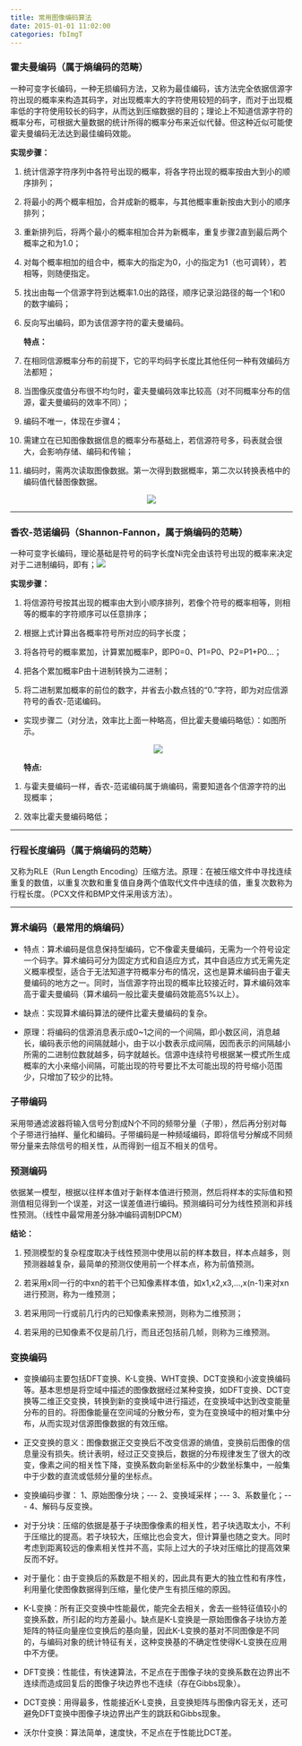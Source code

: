 ```yaml
---
title: 常用图像编码算法
date: 2015-01-01 11:02:00
categories: fbImgT
---
```


<script type="text/javascript" src="http://cdn.mathjax.org/mathjax/latest/MathJax.js?config=default"></script>

### 霍夫曼编码（属于熵编码的范畴）

   一种可变字长编码，一种无损编码方法，又称为最佳编码，该方法完全依据信源字符出现的概率来构造其码字，对出现概率大的字符使用较短的码字，而对于出现概率低的字符使用较长的码字，从而达到压缩数据的目的；理论上不知道信源字符的概率分布，可根据大量数据的统计所得的概率分布来近似代替。但这种近似可能使霍夫曼编码无法达到最佳编码效能。

   <strong>实现步骤：</strong>

1. 统计信源字符序列中各符号出现的概率，将各字符出现的概率按由大到小的顺序排列；  

2. 将最小的两个概率相加，合并成新的概率，与其他概率重新按由大到小的顺序排列； 

3. 重新排列后，将两个最小的概率相加合并为新概率，重复步骤2直到最后两个概率之和为1.0；     

4. 对每个概率相加的组合中，概率大的指定为0，小的指定为1（也可调转），若相等，则随便指定。  

5. 找出由每一个信源字符到达概率1.0出的路径，顺序记录沿路径的每一个1和0的数字编码；

6. 反向写出编码，即为该信源字符的霍夫曼编码。

   <strong>特点：</strong>

1. 在相同信源概率分布的前提下，它的平均码字长度比其他任何一种有效编码方法都短；

2. 当图像灰度值分布很不均匀时，霍夫曼编码效率比较高（对不同概率分布的信源，霍夫曼编码的效率不同）；

3. 编码不唯一，体现在步骤4； 

4. 需建立在已知图像数据信息的概率分布基础上，若信源符号多，码表就会很大，会影响存储、编码和传输；   

5. 编码时，需两次读取图像数据。第一次得到数据概率，第二次以转换表格中的编码值代替图像数据。
	  
<center><img src="{{ site.baseurl }}/images/pdBase/encoder_b1.png"></center>

---
   
### 香农-范诺编码（Shannon-Fannon，属于熵编码的范畴）

   一种可变字长编码，理论基础是符号的码字长度Ni完全由该符号出现的概率来决定对于二进制编码，即有；<img src="{{ site.baseurl }}/images/pdBase/encoder_b2.png">
   
   <strong>实现步骤：</strong>

1. 将信源符号按其出现的概率由大到小顺序排列，若像个符号的概率相等，则相等的概率的字符顺序可以任意排序；

2. 根据上式计算出各概率符号所对应的码字长度；

3. 将各符号的概率累加，计算累加概率P，即P0=0、P1=P0、P2=P1+P0…； 								

4. 把各个累加概率P由十进制转换为二进制；

5. 将二进制累加概率的前位的数字，并省去小数点钱的“0.”字符，即为对应信源符号的香农-范诺编码。

* 实现步骤二（对分法，效率比上面一种略高，但比霍夫曼编码略低）：如图所示。

   <center><img src="{{ site.baseurl }}/images/pdBase/encoder_b3.png"></center>
   
   <strong>特点:</strong>

1. 与霍夫曼编码一样，香农-范诺编码属于熵编码，需要知道各个信源字符的出现概率；   

2. 效率比霍夫曼编码略低；

---
       
### 行程长度编码（属于熵编码的范畴）

   又称为RLE（Run Length Encoding）压缩方法。原理：在被压缩文件中寻找连续重复的数值，以重复次数和重复值自身两个值取代文件中连续的值，重复次数称为行程长度。（PCX文件和BMP文件采用该方法）。

---

### 算术编码（最常用的熵编码）

* 特点：算术编码是信息保持型编码，它不像霍夫曼编码，无需为一个符号设定一个码字。算术编码可分为固定方式和自适应方式，其中自适应方式无需先定义概率模型，适合于无法知道字符概率分布的情况，这也是算术编码由于霍夫曼编码的地方之一。同时，当信源字符出现的概率比较接近时，算术编码效率高于霍夫曼编码（算术编码一般比霍夫曼编码效能高5%以上）。

* 缺点：实现算术编码算法的硬件比霍夫曼编码的复杂。

* 原理：将编码的信源消息表示成0~1之间的一个间隔，即小数区间，消息越长，编码表示他的间隔就越小，由于以小数表示成间隔，因而表示的间隔越小所需的二进制位数就越多，码字就越长。信源中连续符号根据某一模式所生成概率的大小来缩小间隔，可能出现的符号要比不太可能出现的符号缩小范围少，只增加了较少的比特。

### 子带编码

   采用带通滤波器将输入信号分割成N个不同的频带分量（子带），然后再分别对每个子带进行抽样、量化和编码。子带编码是一种频域编码，即将信号分解成不同频带分量来去除信号的相关性，从而得到一组互不相关的信号。
   
### 预测编码

   依据某一模型，根据以往样本值对于新样本值进行预测，然后将样本的实际值和预测值相见得到一个误差，对这一误差值进行编码。预测编码可分为线性预测和非线性预测。（线性中最常用差分脉冲编码调制DPCM）

   <strong>结论：</strong>
   
1. 预测模型的复杂程度取决于线性预测中使用以前的样本数目，样本点越多，则预测器越复杂，最简单的预测仅使用前一个样本点，称为前值预测。

2. 若采用x同一行的中xn的若干个已知像素样本值，如x1,x2,x3,...,x(n-1)来对xn进行预测，称为一维预测；  
      
3. 若采用同一行或前几行内的已知像素来预测，则称为二维预测； 					

4. 若采用的已知像素不仅是前几行，而且还包括前几帧，则称为三维预测。

### 变换编码

* 变换编码主要包括DFT变换、K-L变换、WHT变换、DCT变换和小波变换编码等。基本思想是将空域中描述的图像数据经过某种变换，如DFT变换、DCT变换等二维正交变换，转换到新的变换域中进行描述，在变换域中达到改变能量分布的目的。将图像能量在空间域的分散分布，变为在变换域中的相对集中分布，从而实现对信源图像数据的有效压缩。
	
* 正交变换的意义：图像数据正交变换后不改变信源的熵值，变换前后图像的信息量没有损失。统计表明，经过正交变换后，数据的分布规律发生了很大的改变，像素之间的相关性下降，变换系数向新坐标系中的少数坐标集中，一般集中于少数的直流或低频分量的坐标点。

* 变换编码步骤： 1、原始图像分块；--- 2、变换域采样；--- 3、系数量化；--- 4、解码与反变换。
   
* 对于分块：压缩的依据是基于子块图像像素的相关性，若子块选取太小，不利于压缩比的提高。若子块较大，压缩比也会变大，但计算量也随之变大。同时考虑到距离较远的像素相关性并不高，实际上过大的子块对压缩比的提高效果反而不好。        

* 对于量化：由于变换后的系数是不相关的，因此具有更大的独立性和有序性，利用量化使图像数据得到压缩，量化使产生有损压缩的原因。 

* K-L变换：所有正交变换中性能最优，能完全去相关，舍去一些特征值较小的变换系数，所引起的均方差最小。缺点是K-L变换是一原始图像各子块协方差矩阵的特征向量座位变换后的基向量，因此K-L变换的基对不同图像是不同的，与编码对象的统计特征有关，这种变换基的不确定性使得K-L变换在应用中不方便。
	
* DFT变换：性能佳，有快速算法，不足点在于图像子块的变换系数在边界出不连续而造成回复后的图像子块边界也不连续（存在Gibbs现象）。

* DCT变换：用得最多，性能接近K-L变换，且变换矩阵与图像内容无关，还可避免DFT变换中图像子块边界出产生的跳跃和Gibbs现象。
	
* 沃尔什变换：算法简单，速度快，不足点在于性能比DCT差。
	